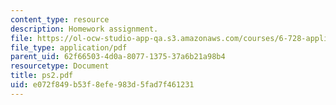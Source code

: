 ```yaml
---
content_type: resource
description: Homework assignment.
file: https://ol-ocw-studio-app-qa.s3.amazonaws.com/courses/6-728-applied-quantum-and-statistical-physics-fall-2006/e072f849b53f8efe983d5fad7f461231_ps2.pdf
file_type: application/pdf
parent_uid: 62f66503-4d0a-8077-1375-37a6b21a98b4
resourcetype: Document
title: ps2.pdf
uid: e072f849-b53f-8efe-983d-5fad7f461231
---
```

